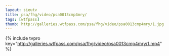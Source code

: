 ```yaml
--- 
layout: sieutv
title: psa/fhg/video/psa0013cmp4mry/
tags: [wtfpass]
thumb: http://galleries.wtfpass.com/psa/fhg/video/psa0013cmp4mry/1.jpg
---
```

{% include tvpro key="http://galleries.wtfpass.com/psa/fhg/video/psa0013cmp4mry/1.mp4" %} 
